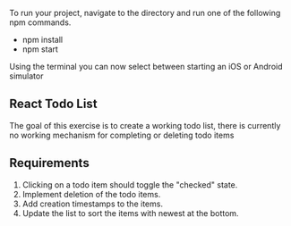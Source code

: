 To run your project, navigate to the directory and run one of the following npm commands.

- npm install
- npm start

Using the terminal you can now select between starting an iOS or Android simulator

## React Todo List

The goal of this exercise is to create a working todo list, there is currently no working mechanism for completing or deleting todo items

## Requirements

1. Clicking on a todo item should toggle the "checked" state.
2. Implement deletion of the todo items.
3. Add creation timestamps to the items.
4. Update the list to sort the items with newest at the bottom.

